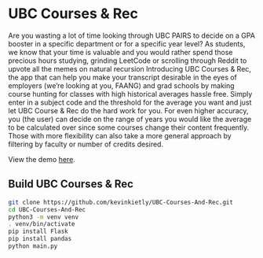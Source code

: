 # UBC Courses & Rec
Are you wasting a lot of time looking through UBC PAIRS to decide on a GPA booster in a specific department or for a specific year level? As students, we know that your time is valuable and you would rather spend those precious hours studying, grinding LeetCode or scrolling through Reddit to upvote all the memes on natural recursion Introducing UBC Courses & Rec, the app that can help you make your transcript desirable in the eyes of employers (we’re looking at you, FAANG) and grad schools by making course hunting for classes with high historical averages hassle free. Simply enter in a subject code and the threshold for the average you want and just let UBC Course & Rec do the hard work for you. For even higher accuracy, you (the user) can decide on the range of years you would like the average to be calculated over since some courses change their content frequently. Those with more flexibility can also take a more general approach by filtering by faculty or number of credits desired.

View the demo [here](https://www.youtube.com/watch?v=Jxyv92sYUMY).

## Build UBC Courses & Rec
```bash
git clone https://github.com/kevinkietly/UBC-Courses-And-Rec.git
cd UBC-Courses-And-Rec
python3 -m venv venv
. venv/bin/activate
pip install Flask
pip install pandas
python main.py
```
